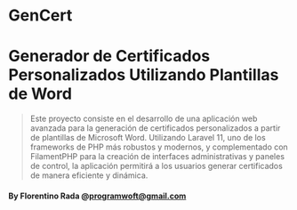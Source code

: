 # **GenCert**

# Generador de Certificados Personalizados Utilizando Plantillas de Word

> Este proyecto consiste en el desarrollo de una aplicación web avanzada para la generación de certificados personalizados a partir de plantillas de Microsoft Word. Utilizando Laravel 11, uno de los frameworks de PHP más robustos y modernos, y complementado con FilamentPHP para la creación de interfaces administrativas y paneles de control, la aplicación permitirá a los usuarios generar certificados de manera eficiente y dinámica.

#### By Florentino Rada @programwoft@gmail.com
